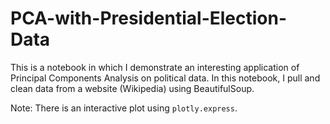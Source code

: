 # PCA-with-Presidential-Election-Data

This is a notebook in which I demonstrate an interesting application of Principal Components Analysis on political data.
In this notebook, I pull and clean data from a website (Wikipedia) using BeautifulSoup.

Note: There is an interactive plot using `plotly.express`.

